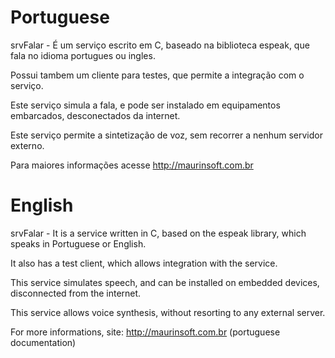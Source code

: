# Portuguese

srvFalar - É um serviço escrito em C, baseado na biblioteca espeak, que fala no idioma portugues ou ingles.

Possui tambem um cliente para testes, que permite a integração com o serviço.

Este serviço simula a fala, e pode ser instalado em equipamentos embarcados, desconectados da internet.

Este serviço permite a sintetização de voz, sem recorrer a nenhum servidor externo.

Para maiores informações acesse http://maurinsoft.com.br

# English

srvFalar - It is a service written in C, based on the espeak library, which speaks in Portuguese or English.

It also has a test client, which allows integration with the service.

This service simulates speech, and can be installed on embedded devices, disconnected from the internet.

This service allows voice synthesis, without resorting to any external server.

For more informations, site: http://maurinsoft.com.br (portuguese documentation)
